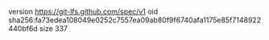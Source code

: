 version https://git-lfs.github.com/spec/v1
oid sha256:fa73edea108049e0252c7557ea09ab80f9f6740afa1175e85f7148922440bf6d
size 337

